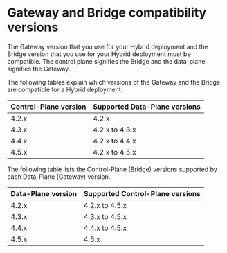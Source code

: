 # Gateway and Bridge compatibility versions

The Gateway version that you use for your Hybrid deployment and the Bridge version that you use for your Hybrid deployment must be compatible. The control plane signifies the Bridge and the data-plane signifies the Gateway.

The following tables explain which versions of the Gateway and the Bridge are compatible for a Hybrid deployment:

| Control-Plane version | Supported Data-Plane versions |
| --------------------- | ----------------------------- |
| 4.2.x                 | 4.2.x                         |
| 4.3.x                 | 4.2.x to 4.3.x                |
| 4.4.x                 | 4.2.x to 4.4.x                |
| 4.5.x                 | 4.2.x to 4.5.x                |

The following table lists the Control-Plane (Bridge) versions supported by each Data-Plane (Gateway) version.

| Data-Plane version | Supported Control-Plane versions |
| ------------------ | -------------------------------- |
| 4.2.x              | 4.2.x to 4.5.x                   |
| 4.3.x              | 4.3.x to 4.5.x                   |
| 4.4.x              | 4.4.x to 4.5.x                   |
| 4.5.x              | 4.5.x                            |
